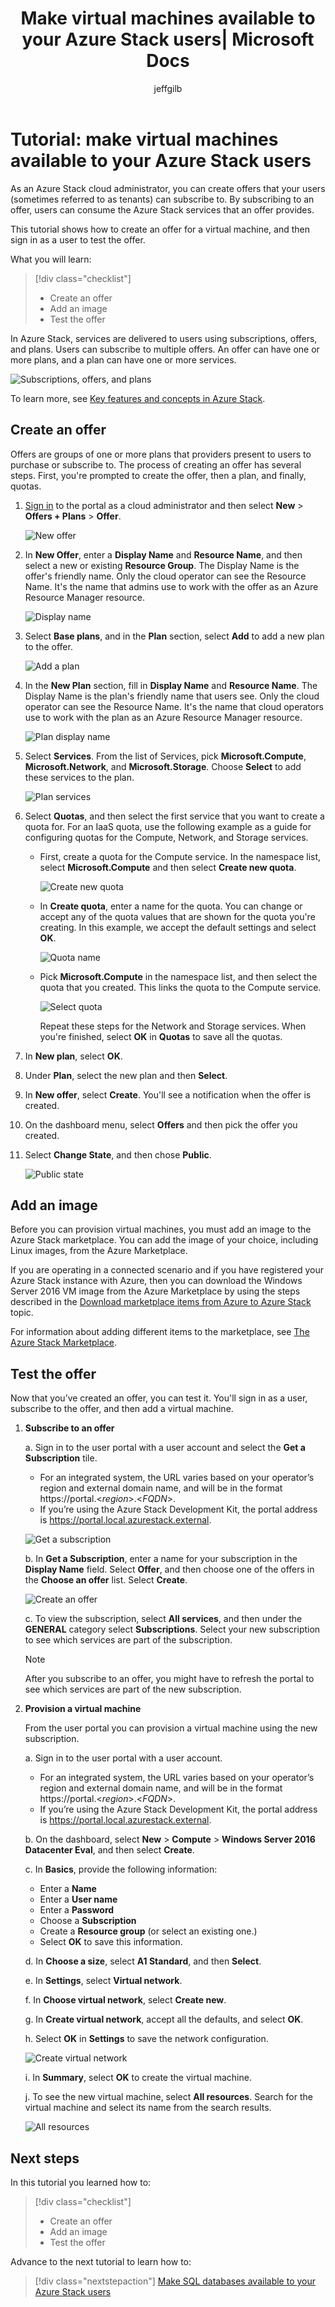 ﻿---
title: Make virtual machines available to your Azure Stack users| Microsoft Docs
description: Learn how to make virtual machines available on Azure Stack
services: azure-stack
documentationcenter: ''
author: jeffgilb
manager: femila
editor: ''

ms.assetid:
ms.service: azure-stack
ms.workload: na
ms.tgt_pltfrm: na
ms.devlang: na
ms.topic: tutorial
ms.date: 08/28/2018
ms.author: jeffgilb
ms.reviewer: 
ms.custom: mvc

---

# Tutorial: make virtual machines available to your Azure Stack users

As an Azure Stack cloud administrator, you can create offers that your users (sometimes referred to as tenants) can subscribe to. By subscribing to an offer, users can consume the Azure Stack services that an offer provides.

This tutorial shows how to create an offer for a virtual machine, and then sign in as a user to test the offer.

What you will learn:

> [!div class="checklist"]
> * Create an offer
> * Add an image
> * Test the offer

In Azure Stack, services are delivered to users using subscriptions, offers, and plans. Users can subscribe to multiple offers. An offer can have one or more plans, and a plan can have one or more services.

![Subscriptions, offers, and plans](media/azure-stack-key-features/image4.png)

To learn more, see [Key features and concepts in Azure Stack](azure-stack-key-features.md).

## Create an offer

Offers are groups of one or more plans that providers present to users to purchase or subscribe to. The process of creating an offer has several steps. First, you're prompted to create the offer, then a plan, and finally, quotas.

1. [Sign in](azure-stack-connect-azure-stack.md) to the portal as a cloud administrator and then select **New** > **Offers + Plans** > **Offer**.

   ![New offer](media/azure-stack-tutorial-tenant-vm/image01.png)

1. In **New Offer**, enter a **Display Name** and **Resource Name**, and then select a new or existing **Resource Group**. The Display Name is the offer's friendly name. Only the cloud operator can see the Resource Name. It's the name that admins use to work with the offer as an Azure Resource Manager resource.

   ![Display name](media/azure-stack-tutorial-tenant-vm/image02.png)

1. Select **Base plans**, and in the **Plan** section, select **Add** to add a new plan to the offer.

   ![Add a plan](media/azure-stack-tutorial-tenant-vm/image03.png)

1. In the **New Plan** section, fill in **Display Name** and **Resource Name**. The Display Name is the plan's friendly name that users see. Only the cloud operator can see the Resource Name. It's the name that cloud operators use to work with the plan as an Azure Resource Manager resource.

   ![Plan display name](media/azure-stack-tutorial-tenant-vm/image04.png)

1. Select **Services**. From the list of Services, pick  **Microsoft.Compute**, **Microsoft.Network**, and **Microsoft.Storage**. Choose **Select** to add these services to the plan.

   ![Plan services](media/azure-stack-tutorial-tenant-vm/image05.png)

1. Select **Quotas**, and then select the first service that you want to create a quota for. For an IaaS quota, use the following example as a guide for configuring quotas for the Compute, Network, and Storage services.

   - First, create a quota for the Compute service. In the namespace list, select **Microsoft.Compute** and then select **Create new quota**.

     ![Create new quota](media/azure-stack-tutorial-tenant-vm/image06.png)

   - In **Create quota**, enter a name for the quota. You can change or accept any of the quota values that are shown for the quota you're creating. In this example, we accept the default settings and select **OK**.

     ![Quota name](media/azure-stack-tutorial-tenant-vm/image07.png)

   - Pick **Microsoft.Compute** in the namespace list, and then select the quota that you created. This links the quota to the Compute service.

     ![Select quota](media/azure-stack-tutorial-tenant-vm/image08.png)

      Repeat these steps for the Network and Storage services. When you're finished, select **OK** in **Quotas** to save all the quotas.

1. In **New plan**, select **OK**.

1. Under **Plan**, select the new plan and then **Select**.

1. In **New offer**, select **Create**. You'll see a notification when the offer is created.

1. On the dashboard menu, select **Offers** and then pick the offer you created.

1. Select **Change State**, and then chose **Public**.

    ![Public state](media/azure-stack-tutorial-tenant-vm/image09.png)

## Add an image

Before you can provision virtual machines, you must add an image to the Azure Stack marketplace. You can add the image of your choice, including Linux images, from the Azure Marketplace.

If you are operating in a connected scenario and if you have registered your Azure Stack instance with Azure, then you can download the Windows Server 2016 VM image from the Azure Marketplace by using the steps described in the [Download marketplace items from Azure to Azure Stack](azure-stack-download-azure-marketplace-item.md) topic.

For information about adding different items to the marketplace, see [The Azure Stack Marketplace](azure-stack-marketplace.md).

## Test the offer

Now that you’ve created an offer, you can test it. You'll sign in as a user, subscribe to the offer, and then add a virtual machine.

1. **Subscribe to an offer**

   a. Sign in to the user portal with a user account and select the **Get a Subscription** tile.
   - For an integrated system, the URL varies based on your operator’s region and external domain name, and will be in the format https://portal.&lt;*region*&gt;.&lt;*FQDN*&gt;.
   - If you’re using the Azure Stack Development Kit, the portal address is https://portal.local.azurestack.external.

   ![Get a subscription](media/azure-stack-subscribe-plan-provision-vm/image01.png)

   b. In **Get a Subscription**, enter a name for your subscription in the **Display Name** field. Select **Offer**, and then choose one of the offers in the **Choose an offer** list. Select **Create**.

   ![Create an offer](media/azure-stack-subscribe-plan-provision-vm/image02.png)

   c. To view the subscription, select **All services**, and then under the **GENERAL** category select **Subscriptions**. Select your new subscription to see which services are part of the subscription.

   >[!NOTE]
   >After you subscribe to an offer, you might have to refresh the portal to see which services are part of the new subscription.

1. **Provision a virtual machine**

   From the user portal you can provision a virtual machine using the new subscription.

   a. Sign in to the user portal with a user account.
      - For an integrated system, the URL varies based on your operator’s region and external domain name, and will be in the format https://portal.&lt;*region*&gt;.&lt;*FQDN*&gt;.
   - If you’re using the Azure Stack Development Kit, the portal address is https://portal.local.azurestack.external.

   b.  On the dashboard, select **New** > **Compute** > **Windows Server 2016 Datacenter Eval**, and then select **Create**.

   c. In **Basics**, provide the following information:
      - Enter a **Name**
      - Enter a **User name**
      - Enter a **Password**
      - Choose a **Subscription**
      - Create a **Resource group** (or select an existing one.) 
      - Select **OK** to save this information.

   d. In **Choose a size**, select **A1 Standard**, and then **Select**.  

   e. In **Settings**, select **Virtual network**.

   f. In **Choose virtual network**, select **Create new**.

   g. In **Create virtual network**, accept all the defaults, and select **OK**.

   h. Select **OK** in **Settings** to save the network configuration.

   ![Create virtual network](media/azure-stack-provision-vm/image04.png)

   i. In **Summary**, select **OK** to create the virtual machine.  

   j. To see the new virtual machine, select **All resources**. Search for the virtual machine and select its name from the search results.

   ![All resources](media/azure-stack-provision-vm/image06.png)

## Next steps

In this tutorial you learned how to:

> [!div class="checklist"]
> * Create an offer
> * Add an image
> * Test the offer

Advance to the next tutorial to learn how to:
> [!div class="nextstepaction"]
> [Make SQL databases available to your Azure Stack users](azure-stack-tutorial-sql-server.md)